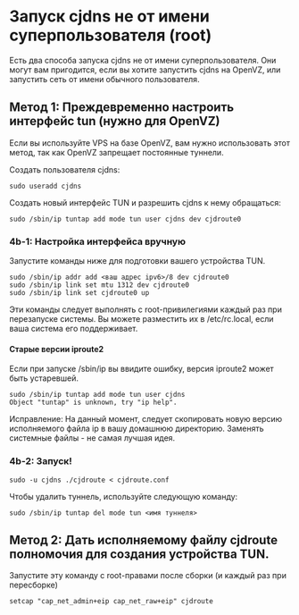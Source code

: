 Запуск cjdns не от имени суперпользователя (root)
=================================================

Есть два способа запуска cjdns не от имени суперпользователя. Они могут вам пригодится, если вы хотите запустить cjdns на OpenVZ,
или запустить сеть от имени обычного пользователя.

Метод 1: Преждевременно настроить интерфейс tun (нужно для OpenVZ)
---------------------------------------------------------------------

Если вы используйте VPS на базе OpenVZ, вам нужно использовать этот метод,
так как OpenVZ запрещает постоянные туннели.

Создать пользователя cjdns:

    sudo useradd cjdns

Создать новый интерфейс TUN и разрешить cjdns к нему обращаться:

    sudo /sbin/ip tuntap add mode tun user cjdns dev cjdroute0


### 4b-1: Настройка интерфейса вручную

Запустите команды ниже для подготовки вашего устройства TUN.

    sudo /sbin/ip addr add <ваш адрес ipv6>/8 dev cjdroute0
    sudo /sbin/ip link set mtu 1312 dev cjdroute0
    sudo /sbin/ip link set cjdroute0 up

Эти команды следует выполнять с root-привилегиями каждый раз при перезапуске системы.
Вы можете разместить их в /etc/rc.local, если ваша система его поддерживает.

#### Старые версии iproute2

Если при запуске /sbin/ip вы ввидите ошибку, версия iproute2 может быть устаревшей.

    sudo /sbin/ip tuntap add mode tun user cjdns
    Object "tuntap" is unknown, try "ip help".

Исправление: На данный момент, следует скопировать новую
версию исполняемого файла ip в вашу домашнюю директорию.
Заменять системные файлы - не самая лучшая идея.

### 4b-2: Запуск!

    sudo -u cjdns ./cjdroute < cjdroute.conf

Чтобы удалить туннель, используйте следующую команду:

    sudo /sbin/ip tuntap del mode tun <имя туннеля>

Метод 2: Дать исполняемому файлу cjdroute полномочия для создания устройства TUN.
---------------------------------------------------------------------------------

Запустите эту команду с root-правами после сборки (и каждый раз при пересборке)

    setcap "cap_net_admin+eip cap_net_raw+eip" cjdroute

